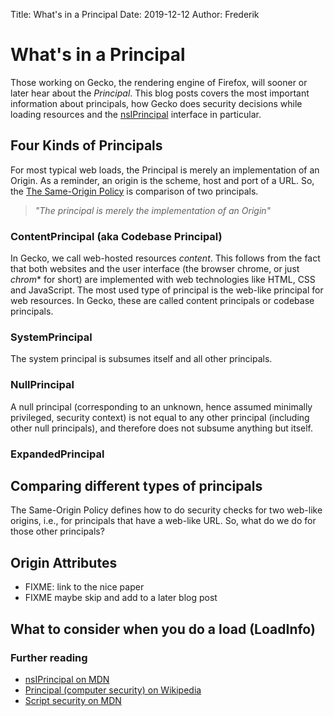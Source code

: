 Title: What's in a Principal
Date: 2019-12-12
Author: Frederik


# What's in a Principal
Those working on Gecko, the rendering engine of Firefox, will sooner or later hear about the *Principal*. This blog posts covers the most important information about principals, how Gecko does security decisions while loading resources and the [nsIPrincipal](https://developer.mozilla.org/en-US/docs/Mozilla/Tech/XPCOM/Reference/Interface/nsIPrincipal) interface in particular.

## Four Kinds of Principals
For most typical web loads, the Principal is merely an implementation of an Origin. As a reminder, an origin is the scheme, host and port of a URL. So, the [The Same-Origin Policy](https://en.wikipedia.org/wiki/Same-origin_policy) is comparison of two principals.


> *"The principal is merely the implementation of an Origin"*



### ContentPrincipal (aka Codebase Principal)
In Gecko, we call web-hosted resources *content*. This follows from the fact that both websites and the user interface (the browser chrome, or just *chrom** for short) are implemented with web technologies like HTML, CSS and JavaScript.
The most used type of principal is the web-like principal for web resources. In Gecko, these are called content principals or codebase principals.

### SystemPrincipal
The system principal is
 subsumes itself and all other principals.

### NullPrincipal
A null principal (corresponding to an unknown, hence assumed minimally privileged, security context) is not equal to any other principal (including other null principals), and therefore does not subsume anything but itself.
### ExpandedPrincipal

## Comparing different types of principals
The Same-Origin Policy defines how to do security checks for two web-like origins, i.e., for principals that have a web-like URL. So, what do we do for those other principals?


## Origin Attributes
- FIXME: link to the nice paper
- FIXME maybe skip and add to a later blog post

## What to consider when you do a load (LoadInfo)


### Further reading
* [nsIPrincipal on MDN](https://developer.mozilla.org/en-US/docs/Mozilla/Tech/XPCOM/Reference/Interface/nsIPrincipal)
* [Principal (computer security) on Wikipedia](https://en.wikipedia.org/wiki/Principal_(computer_security))
* [Script security on MDN](https://developer.mozilla.org/en-US/docs/Mozilla/Gecko/Script_security)



